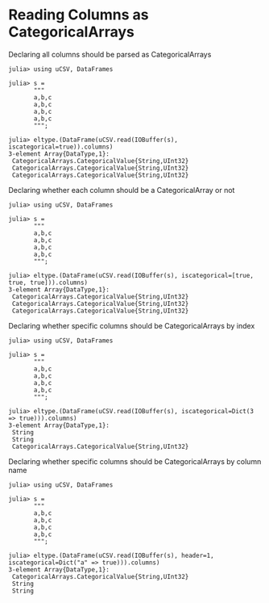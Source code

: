 # Reading Columns as CategoricalArrays

Declaring all columns should be parsed as CategoricalArrays
```jldoctest
julia> using uCSV, DataFrames

julia> s =
       """
       a,b,c
       a,b,c
       a,b,c
       a,b,c
       """;

julia> eltype.(DataFrame(uCSV.read(IOBuffer(s), iscategorical=true)).columns)
3-element Array{DataType,1}:
 CategoricalArrays.CategoricalValue{String,UInt32}
 CategoricalArrays.CategoricalValue{String,UInt32}
 CategoricalArrays.CategoricalValue{String,UInt32}

```

Declaring whether each column should be a CategoricalArray or not
```jldoctest
julia> using uCSV, DataFrames

julia> s =
       """
       a,b,c
       a,b,c
       a,b,c
       a,b,c
       """;

julia> eltype.(DataFrame(uCSV.read(IOBuffer(s), iscategorical=[true, true, true])).columns)
3-element Array{DataType,1}:
 CategoricalArrays.CategoricalValue{String,UInt32}
 CategoricalArrays.CategoricalValue{String,UInt32}
 CategoricalArrays.CategoricalValue{String,UInt32}

```

Declaring whether specific columns should be CategoricalArrays by index
```jldoctest
julia> using uCSV, DataFrames

julia> s =
       """
       a,b,c
       a,b,c
       a,b,c
       a,b,c
       """;

julia> eltype.(DataFrame(uCSV.read(IOBuffer(s), iscategorical=Dict(3 => true))).columns)
3-element Array{DataType,1}:
 String
 String
 CategoricalArrays.CategoricalValue{String,UInt32}

```

Declaring whether specific columns should be CategoricalArrays by column name
```jldoctest
julia> using uCSV, DataFrames

julia> s =
       """
       a,b,c
       a,b,c
       a,b,c
       a,b,c
       """;

julia> eltype.(DataFrame(uCSV.read(IOBuffer(s), header=1, iscategorical=Dict("a" => true))).columns)
3-element Array{DataType,1}:
 CategoricalArrays.CategoricalValue{String,UInt32}
 String
 String

```
